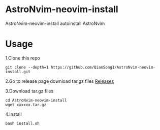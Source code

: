 # AstroNvim-neovim-install
AstroNvim-neovim-install autoinstall AstroNvim

# Usage
1.Clone this repo
```
git clone --depth=1 https://github.com/QianSong1/AstroNvim-neovim-install.git
```

2.Go to release page download tar.gz files
[Releases](https://github.com/QianSong1/AstroNvim-neovim-install/releases)

3.Download tar.gz files
```
cd AstroNvim-neovim-install
wget xxxxxx.tar.gz
```

4.Install
```
bash install.sh
```
